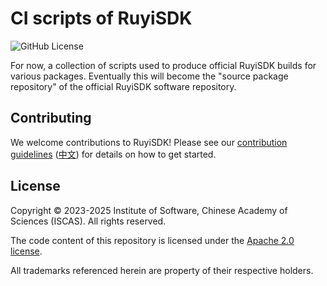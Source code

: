 # CI scripts of RuyiSDK

![GitHub License](https://img.shields.io/github/license/ruyisdk/ruyici)

For now, a collection of scripts used to produce official RuyiSDK builds for
various packages. Eventually this will become the "source package repository"
of the official RuyiSDK software repository.

## Contributing

We welcome contributions to RuyiSDK! Please see our [contribution guidelines](./CONTRIBUTING.md) ([中文](./CONTRIBUTING.zh.md)) for details on how to get started.

## License

Copyright &copy; 2023-2025 Institute of Software, Chinese Academy of Sciences (ISCAS).
All rights reserved.

The code content of this repository is licensed under the [Apache 2.0 license](./LICENSE-Apache.txt).

All trademarks referenced herein are property of their respective holders.
